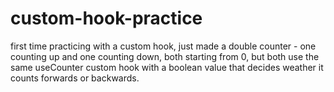 # custom-hook-practice

first time practicing with a custom hook, just made a double counter - one counting up and one counting down, both starting from 0, but both use the same useCounter custom hook with a boolean value that decides weather it counts forwards or backwards.

